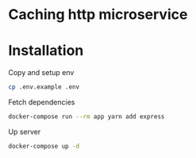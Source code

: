 # Caching http microservice

# Installation

Copy and setup env
```bash
cp .env.example .env
```

Fetch dependencies
```bash
docker-compose run --rm app yarn add express
```

Up server
```bash
docker-compose up -d
```
